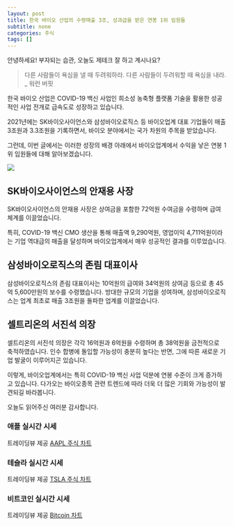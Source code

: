 ```yaml
---
layout: post
title: 한국 바이오 산업의 수령매출 3조, 성과급을 받은 연봉 1위 임원들
subtitle: none
categories: 주식
tags: []
---
```


안녕하세요! 부자되는 습관, 오늘도 제테크 잘 하고 계시나요?

> 다른 사람들이 욕심을 낼 때 두려워하라. 다른 사람들이 두려워할 때 욕심을 내라. _ 워런 버핏




한국 바이오 산업은 COVID-19 백신 사업인 희소성 농축형 플랫폼 기술을 활용한 성공적인 사업 전개로 급속도로 성장하고 있습니다.

2021년에는 SK바이오사이언스와 삼성바이오로직스 등 바이오업계 대표 기업들이 매출 3조원과 3.3조원을 기록하면서, 바이오 분야에서는 국가 차원의 주목을 받았습니다.

그런데, 이번 글에서는 이러한 성장의 배경 아래에서 바이오업계에서 수익을 낳은 연봉 1위 임원들에 대해 알아보겠습니다. 



![](https://source.unsplash.com/800x450/?luxury)

##  SK바이오사이언스의 안재용 사장

SK바이오사이언스의 안재용 사장은 상여금을 포함한 72억원 수여금을 수령하며 급여 체계를 이끌었습니다. 

특히, COVID-19 백신 CMO 생산을 통해 매출액 9,290억원, 영업이익 4,711억원이라는 기업 역대급의 매출을 달성하며 바이오업계에서 매우 성공적인 결과를 이루었습니다.

## 삼성바이오로직스의 존림 대표이사

삼성바이오로직스의 존림 대표이사는 10억원의 급여와 34억원의 상여금 등으로 총 45억 5,600만원의 보수를 수령했습니다. 방대한 규모의 기업을 성여하며, 삼성바이오로직스는 업계 최초로 매출 3조원을 돌파한 업계를 이끌었습니다.

## 셀트리온의 서진석 의장

셀트리온의 서진석 의장은 각각 16억원과 6억원을 수령하며 총 38억원을 금전적으로 축적하였습니다. 인수 합병에 돌입할 가능성이 충분히 높다는 반면, 그에 따른 새로운 기업 발굴이 이루어지곤 있습니다.

이렇게, 바이오업계에서는 특히 COVID-19 백신 사업 덕분에 연봉 수준이 크게 증가하고 있습니다. 다가오는 바이오종목 관련 트렌드에 따라 더욱 더 많은 기회와 가능성이 발견되길 바라봅니다.

오늘도 읽어주신 여러분 감사합니다.

### 애플 실시간 시세


<!-- TradingView Widget BEGIN -->
<div class="tradingview-widget-container">
  <div id="tradingview_6a264"></div>
  <div class="tradingview-widget-copyright">트레이딩뷰 제공 <a href="https://kr.tradingview.com/symbols/NASDAQ-AAPL/" rel="noopener" target="_blank"><span class="blue-text">AAPL 주식 차트</span></a></div>
  <script type="text/javascript" src="https://s3.tradingview.com/tv.js"></script>
  <script type="text/javascript">
  new TradingView.widget(
  {
  "autosize": true,
  "symbol": "NASDAQ:AAPL",
  "interval": "D",
  "timezone": "Asia/Seoul",
  "theme": "light",
  "style": "1",
  "locale": "kr",
  "toolbar_bg": "#f1f3f6",
  "enable_publishing": false,
  "hide_top_toolbar": true,
  "hide_legend": true,
  "save_image": false,
  "container_id": "tradingview_6a264"
}
  );
  </script>
</div>
<!-- TradingView Widget END -->


### 테슬라 실시간 시세


<!-- TradingView Widget BEGIN -->
<div class="tradingview-widget-container">
  <div id="tradingview_39d77"></div>
  <div class="tradingview-widget-copyright">트레이딩뷰 제공 <a href="https://kr.tradingview.com/symbols/NASDAQ-TSLA/" rel="noopener" target="_blank"><span class="blue-text">TSLA 주식 차트</span></a></div>
  <script type="text/javascript" src="https://s3.tradingview.com/tv.js"></script>
  <script type="text/javascript">
  new TradingView.widget(
  {
  "autosize": true,
  "symbol": "NASDAQ:TSLA",
  "interval": "D",
  "timezone": "Asia/Seoul",
  "theme": "light",
  "style": "1",
  "locale": "kr",
  "toolbar_bg": "#f1f3f6",
  "enable_publishing": false,
  "hide_top_toolbar": true,
  "hide_legend": true,
  "save_image": false,
  "container_id": "tradingview_39d77"
}
  );
  </script>
</div>
<!-- TradingView Widget END -->


### 비트코인 실시간 시세


<!-- TradingView Widget BEGIN -->
<div class="tradingview-widget-container">
  <div id="tradingview_3f91e"></div>
  <div class="tradingview-widget-copyright">트레이딩뷰 제공 <a href="https://kr.tradingview.com/symbols/BTCUSD/?exchange=BITSTAMP" rel="noopener" target="_blank"><span class="blue-text">Bitcoin 차트</span></a></div>
  <script type="text/javascript" src="https://s3.tradingview.com/tv.js"></script>
  <script type="text/javascript">
  new TradingView.widget(
  {
  "autosize": true,
  "symbol": "BITSTAMP:BTCUSD",
  "interval": "D",
  "timezone": "Asia/Seoul",
  "theme": "light",
  "style": "1",
  "locale": "kr",
  "toolbar_bg": "#f1f3f6",
  "enable_publishing": false,
  "hide_top_toolbar": true,
  "hide_legend": true,
  "save_image": false,
  "container_id": "tradingview_3f91e"
}
  );
  </script>
</div>
<!-- TradingView Widget END -->

